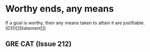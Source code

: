 # Worthy ends, any means

If a goal is worthy, then any means taken to attain it are justifiable. (031/[[Statement]])

## GRE CAT (Issue 212)
